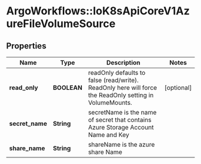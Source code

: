 # ArgoWorkflows::IoK8sApiCoreV1AzureFileVolumeSource

## Properties
Name | Type | Description | Notes
------------ | ------------- | ------------- | -------------
**read_only** | **BOOLEAN** | readOnly defaults to false (read/write). ReadOnly here will force the ReadOnly setting in VolumeMounts. | [optional] 
**secret_name** | **String** | secretName is the  name of secret that contains Azure Storage Account Name and Key | 
**share_name** | **String** | shareName is the azure share Name | 


